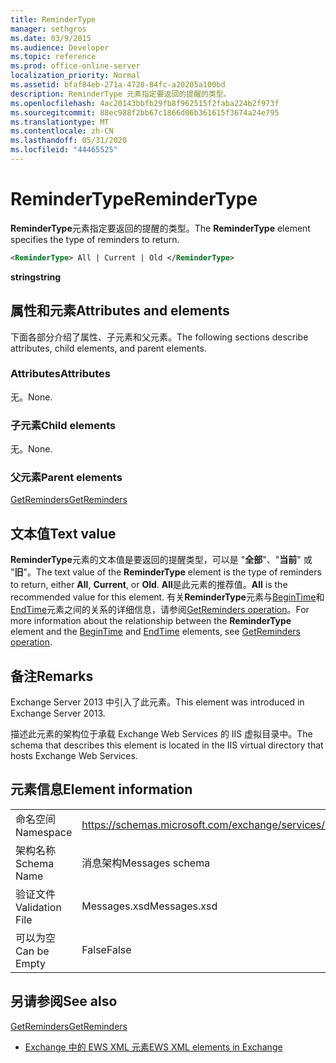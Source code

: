 ```yaml
---
title: ReminderType
manager: sethgros
ms.date: 03/9/2015
ms.audience: Developer
ms.topic: reference
ms.prod: office-online-server
localization_priority: Normal
ms.assetid: bfaf84eb-271a-4728-84fc-a20205a100bd
description: ReminderType 元素指定要返回的提醒的类型。
ms.openlocfilehash: 4ac20143bbfb29fb8f962515f2faba224b2f973f
ms.sourcegitcommit: 88ec988f2bb67c1866d06b361615f3674a24e795
ms.translationtype: MT
ms.contentlocale: zh-CN
ms.lasthandoff: 05/31/2020
ms.locfileid: "44465525"
---
```

# <a name="remindertype"></a><span data-ttu-id="24692-103">ReminderType</span><span class="sxs-lookup"><span data-stu-id="24692-103">ReminderType</span></span>

<span data-ttu-id="24692-104">**ReminderType**元素指定要返回的提醒的类型。</span><span class="sxs-lookup"><span data-stu-id="24692-104">The **ReminderType** element specifies the type of reminders to return.</span></span> 
  
```XML
<ReminderType> All | Current | Old </ReminderType>
```

 <span data-ttu-id="24692-105">**string**</span><span class="sxs-lookup"><span data-stu-id="24692-105">**string**</span></span>
## <a name="attributes-and-elements"></a><span data-ttu-id="24692-106">属性和元素</span><span class="sxs-lookup"><span data-stu-id="24692-106">Attributes and elements</span></span>

<span data-ttu-id="24692-107">下面各部分介绍了属性、子元素和父元素。</span><span class="sxs-lookup"><span data-stu-id="24692-107">The following sections describe attributes, child elements, and parent elements.</span></span>
  
### <a name="attributes"></a><span data-ttu-id="24692-108">Attributes</span><span class="sxs-lookup"><span data-stu-id="24692-108">Attributes</span></span>

<span data-ttu-id="24692-109">无。</span><span class="sxs-lookup"><span data-stu-id="24692-109">None.</span></span>
  
### <a name="child-elements"></a><span data-ttu-id="24692-110">子元素</span><span class="sxs-lookup"><span data-stu-id="24692-110">Child elements</span></span>

<span data-ttu-id="24692-111">无。</span><span class="sxs-lookup"><span data-stu-id="24692-111">None.</span></span>
  
### <a name="parent-elements"></a><span data-ttu-id="24692-112">父元素</span><span class="sxs-lookup"><span data-stu-id="24692-112">Parent elements</span></span>

[<span data-ttu-id="24692-113">GetReminders</span><span class="sxs-lookup"><span data-stu-id="24692-113">GetReminders</span></span>](getreminders.md)
  
## <a name="text-value"></a><span data-ttu-id="24692-114">文本值</span><span class="sxs-lookup"><span data-stu-id="24692-114">Text value</span></span>

<span data-ttu-id="24692-115">**ReminderType**元素的文本值是要返回的提醒类型，可以是 "**全部**"、"**当前**" 或 "**旧**"。</span><span class="sxs-lookup"><span data-stu-id="24692-115">The text value of the **ReminderType** element is the type of reminders to return, either **All**, **Current**, or **Old**.</span></span> <span data-ttu-id="24692-116">**All**是此元素的推荐值。</span><span class="sxs-lookup"><span data-stu-id="24692-116">**All** is the recommended value for this element.</span></span> <span data-ttu-id="24692-117">有关**ReminderType**元素与[BeginTime](begintime.md)和[EndTime](endtime-remindermessagedatatype.md)元素之间的关系的详细信息，请参阅[GetReminders operation](getreminders-operation.md)。</span><span class="sxs-lookup"><span data-stu-id="24692-117">For more information about the relationship between the **ReminderType** element and the [BeginTime](begintime.md) and [EndTime](endtime-remindermessagedatatype.md) elements, see [GetReminders operation](getreminders-operation.md).</span></span>
  
## <a name="remarks"></a><span data-ttu-id="24692-118">备注</span><span class="sxs-lookup"><span data-stu-id="24692-118">Remarks</span></span>

<span data-ttu-id="24692-119">Exchange Server 2013 中引入了此元素。</span><span class="sxs-lookup"><span data-stu-id="24692-119">This element was introduced in Exchange Server 2013.</span></span>
  
<span data-ttu-id="24692-120">描述此元素的架构位于承载 Exchange Web Services 的 IIS 虚拟目录中。</span><span class="sxs-lookup"><span data-stu-id="24692-120">The schema that describes this element is located in the IIS virtual directory that hosts Exchange Web Services.</span></span>
  
## <a name="element-information"></a><span data-ttu-id="24692-121">元素信息</span><span class="sxs-lookup"><span data-stu-id="24692-121">Element information</span></span>

|||
|:-----|:-----|
|<span data-ttu-id="24692-122">命名空间</span><span class="sxs-lookup"><span data-stu-id="24692-122">Namespace</span></span>  <br/> |https://schemas.microsoft.com/exchange/services/2006/messages  <br/> |
|<span data-ttu-id="24692-123">架构名称</span><span class="sxs-lookup"><span data-stu-id="24692-123">Schema Name</span></span>  <br/> |<span data-ttu-id="24692-124">消息架构</span><span class="sxs-lookup"><span data-stu-id="24692-124">Messages schema</span></span>  <br/> |
|<span data-ttu-id="24692-125">验证文件</span><span class="sxs-lookup"><span data-stu-id="24692-125">Validation File</span></span>  <br/> |<span data-ttu-id="24692-126">Messages.xsd</span><span class="sxs-lookup"><span data-stu-id="24692-126">Messages.xsd</span></span>  <br/> |
|<span data-ttu-id="24692-127">可以为空</span><span class="sxs-lookup"><span data-stu-id="24692-127">Can be Empty</span></span>  <br/> |<span data-ttu-id="24692-128">False</span><span class="sxs-lookup"><span data-stu-id="24692-128">False</span></span>  <br/> |
   
## <a name="see-also"></a><span data-ttu-id="24692-129">另请参阅</span><span class="sxs-lookup"><span data-stu-id="24692-129">See also</span></span>



[<span data-ttu-id="24692-130">GetReminders</span><span class="sxs-lookup"><span data-stu-id="24692-130">GetReminders</span></span>](getreminders.md)


- [<span data-ttu-id="24692-131">Exchange 中的 EWS XML 元素</span><span class="sxs-lookup"><span data-stu-id="24692-131">EWS XML elements in Exchange</span></span>](ews-xml-elements-in-exchange.md)

